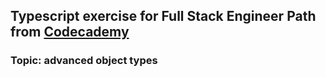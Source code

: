 ## Typescript exercise for Full Stack Engineer Path from [Codecademy](https://www.codecademy.com/profiles/rui775)
### Topic: advanced object types
